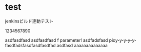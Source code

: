 # test
jenkinsビルド連動テスト

1234567890

asdfasdfasd
asdfasdfasd
f
parameter!
asdfadsfasd
pioy-y-y-y-y-fasdfadsfasdfasdfasdfad
asdfasd
aaaaaaaaaaaaaa
